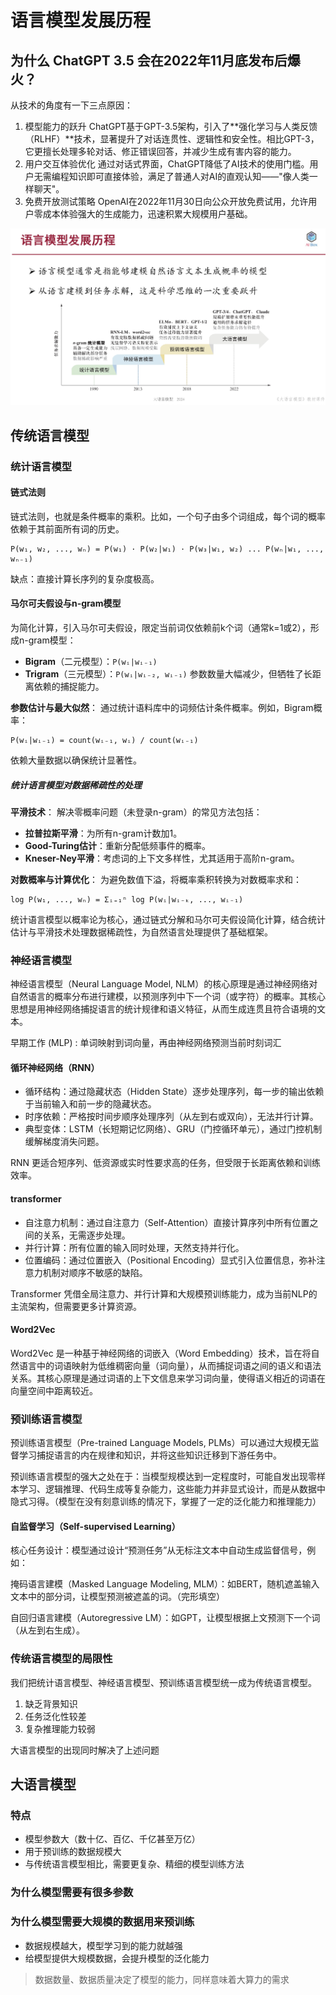 # 语言模型发展历程

## 为什么 ChatGPT 3.5 会在2022年11月底发布后爆火？

从技术的角度有一下三点原因：

1. 模型能力的跃升
ChatGPT基于GPT-3.5架构，引入了**强化学习与人类反馈（RLHF）**技术，显著提升了对话连贯性、逻辑性和安全性。相比GPT-3，它更擅长处理多轮对话、修正错误回答，并减少生成有害内容的能力。
2. 用户交互体验优化
通过对话式界面，ChatGPT降低了AI技术的使用门槛。用户无需编程知识即可直接体验，满足了普通人对AI的直观认知——"像人类一样聊天"。
3. 免费开放测试策略
OpenAI在2022年11月30日向公众开放免费试用，允许用户零成本体验强大的生成能力，迅速积累大规模用户基础。

![llm_history](./images/llm_history.png)

## 传统语言模型

### 统计语言模型

#### 链式法则

链式法则，也就是条件概率的乘积。比如，一个句子由多个词组成，每个词的概率依赖于其前面所有词的历史。

```
P(w₁, w₂, ..., wₙ) = P(w₁) · P(w₂|w₁) · P(w₃|w₁, w₂) ... P(wₙ|w₁, ..., wₙ₋₁)
```

缺点：直接计算长序列的复杂度极高。

#### 马尔可夫假设与n-gram模型

为简化计算，引入马尔可夫假设，限定当前词仅依赖前k个词（通常k=1或2），形成n-gram模型：
- **Bigram**（二元模型）：`P(wᵢ|wᵢ₋₁)`
- **Trigram**（三元模型）：`P(wᵢ|wᵢ₋₂, wᵢ₋₁)`
参数数量大幅减少，但牺牲了长距离依赖的捕捉能力。

**参数估计与最大似然**：
 通过统计语料库中的词频估计条件概率。例如，Bigram概率：
 ```
 P(wᵢ|wᵢ₋₁) = count(wᵢ₋₁, wᵢ) / count(wᵢ₋₁)
 ```
 依赖大量数据以确保统计显著性。

##### 统计语言模型对数据稀疏性的处理

**平滑技术**：
 解决零概率问题（未登录n-gram）的常见方法包括：
 - **拉普拉斯平滑**：为所有n-gram计数加1。
 - **Good-Turing估计**：重新分配低频事件的概率。
 - **Kneser-Ney平滑**：考虑词的上下文多样性，尤其适用于高阶n-gram。

**对数概率与计算优化**：
 为避免数值下溢，将概率乘积转换为对数概率求和：
 ```
 log P(w₁, ..., wₙ) = Σᵢ₌₁ⁿ log P(wᵢ|wᵢ₋ₖ, ..., wᵢ₋₁)
 ```

统计语言模型以概率论为核心，通过链式分解和马尔可夫假设简化计算，结合统计估计与平滑技术处理数据稀疏性，为自然语言处理提供了基础框架。

### 神经语言模型

神经语言模型（Neural Language Model, NLM）的核心原理是通过神经网络对自然语言的概率分布进行建模，以预测序列中下一个词（或字符）的概率。其核心思想是用神经网络捕捉语言的统计规律和语义特征，从而生成连贯且符合语境的文本。

早期工作 (MLP) : 单词映射到词向量，再由神经网络预测当前时刻词汇

#### 循环神经网络（RNN）

* 循环结构：通过隐藏状态（Hidden State）逐步处理序列，每一步的输出依赖于当前输入和前一步的隐藏状态。
* 时序依赖：严格按时间步顺序处理序列（从左到右或双向），无法并行计算。
* 典型变体：LSTM（长短期记忆网络）、GRU（门控循环单元），通过门控机制缓解梯度消失问题。
  
RNN 更适合短序列、低资源或实时性要求高的任务，但受限于长距离依赖和训练效率。

#### transformer

* 自注意力机制：通过自注意力（Self-Attention）直接计算序列中所有位置之间的关系，无需逐步处理。
* 并行计算：所有位置的输入同时处理，天然支持并行化。
* 位置编码：通过位置嵌入（Positional Encoding）显式引入位置信息，弥补注意力机制对顺序不敏感的缺陷。

Transformer 凭借全局注意力、并行计算和大规模预训练能力，成为当前NLP的主流架构，但需要更多计算资源。

#### Word2Vec

Word2Vec 是一种基于神经网络的词嵌入（Word Embedding）技术，旨在将自然语言中的词语映射为低维稠密向量（词向量），从而捕捉词语之间的语义和语法关系。其核心原理是通过词语的上下文信息来学习词向量，使得语义相近的词语在向量空间中距离较近。

### 预训练语言模型

预训练语言模型（Pre-trained Language Models, PLMs）可以通过大规模无监督学习捕捉语言的内在规律和知识，并将这些知识迁移到下游任务中。

预训练语言模型的强大之处在于：当模型规模达到一定程度时，可能自发出现零样本学习、逻辑推理、代码生成等复杂能力，这些能力并非显式设计，而是从数据中隐式习得。（模型在没有刻意训练的情况下，掌握了一定的泛化能力和推理能力）

#### 自监督学习（Self-supervised Learning）
核心任务设计：模型通过设计“预测任务”从无标注文本中自动生成监督信号，例如：

掩码语言建模（Masked Language Modeling, MLM）：如BERT，随机遮盖输入文本中的部分词，让模型预测被遮盖的词。（完形填空）

自回归语言建模（Autoregressive LM）：如GPT，让模型根据上文预测下一个词（从左到右生成）。

### 传统语言模型的局限性

我们把统计语言模型、神经语言模型、预训练语言模型统一成为传统语言模型。

1. 缺乏背景知识
2. 任务泛化性较差
3. 复杂推理能力较弱

大语言模型的出现同时解决了上述问题

## 大语言模型

### 特点

* 模型参数大（数十亿、百亿、千亿甚至万亿）
* 用于预训练的数据规模大
* 与传统语言模型相比，需要更复杂、精细的模型训练方法

### 为什么模型需要有很多参数

### 为什么模型需要大规模的数据用来预训练

* 数据规模越大，模型学习到的能力就越强
* 给模型提供大规模数据，会提升模型的泛化能力

> 数据数量、数据质量决定了模型的能力，同样意味着大算力的需求
